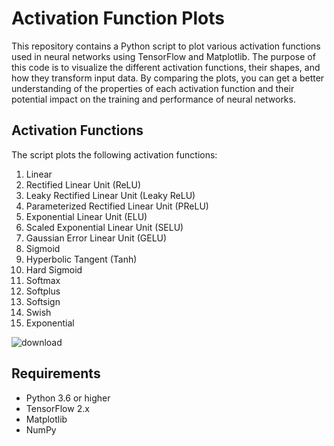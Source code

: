 # Activation Function Plots

This repository contains a Python script to plot various activation functions used in neural networks using TensorFlow and Matplotlib. The purpose of this code is to visualize the different activation functions, their shapes, and how they transform input data. By comparing the plots, you can get a better understanding of the properties of each activation function and their potential impact on the training and performance of neural networks.

## Activation Functions

The script plots the following activation functions:

1. Linear
2. Rectified Linear Unit (ReLU)
3. Leaky Rectified Linear Unit (Leaky ReLU)
4. Parameterized Rectified Linear Unit (PReLU)
5. Exponential Linear Unit (ELU)
6. Scaled Exponential Linear Unit (SELU)
7. Gaussian Error Linear Unit (GELU)
8. Sigmoid
9. Hyperbolic Tangent (Tanh)
10. Hard Sigmoid
11. Softmax
12. Softplus
13. Softsign
14. Swish
15. Exponential

![download](https://github.com/AndrewRober/Neural-networks-Activation-functions-visualization/assets/54873972/5d0b800d-f675-4b25-8d32-be047e66ef6d)

## Requirements

- Python 3.6 or higher
- TensorFlow 2.x
- Matplotlib
- NumPy
